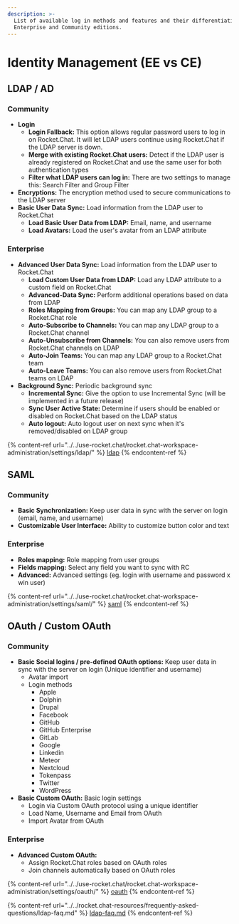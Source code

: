 ```yaml
---
description: >-
  List of available log in methods and features and their differentiation for
  Enterprise and Community editions.
---
```


# Identity Management (EE vs CE)

## **LDAP / AD** <a href="#ldap3" id="ldap3"></a>

### **Community**

* **Login**
  * **Login Fallback:** This option allows regular password users to log in on Rocket.Chat. It will let LDAP users continue using Rocket.Chat if the LDAP server is down.
  * **Merge with existing Rocket.Chat users:** Detect if the LDAP user is already registered on Rocket.Chat and use the same user for both authentication types
  * **Filter what LDAP users can log in:** There are two settings to manage this: Search Filter and Group Filter
* **Encryptions:** The encryption method used to secure communications to the LDAP server
* **Basic User Data Sync:** Load information from the LDAP user to Rocket.Chat
  * **Load Basic User Data from LDAP:** Email, name, and username
  * **Load Avatars:** Load the user's avatar from an LDAP attribute

### Enterprise

* **Advanced User Data Sync:** Load information from the LDAP user to Rocket.Chat
  * **Load Custom User Data from LDAP:** Load any LDAP attribute to a custom field on Rocket.Chat
  * **Advanced-Data Sync:** Perform additional operations based on data from LDAP
  * **Roles Mapping from Groups:** You can map any LDAP group to a Rocket.Chat role
  * **Auto-Subscribe to Channels:** You can map any LDAP group to a Rocket.Chat channel
  * **Auto-Unsubscribe from Channels:** You can also remove users from Rocket.Chat channels on LDAP
  * **Auto-Join Teams:** You can map any LDAP group to a Rocket.Chat team
  * **Auto-Leave Teams:** You can also remove users from Rocket.Chat teams on LDAP
* **Background Sync:** Periodic background sync
  * **Incremental Sync:** Give the option to use Incremental Sync (will be implemented in a future release)
  * **Sync User Active State:** Determine if users should be enabled or disabled on Rocket.Chat based on the LDAP status
  * **Auto logout:** Auto logout user on next sync when it's removed/disabled on LDAP group

{% content-ref url="../../use-rocket.chat/rocket.chat-workspace-administration/settings/ldap/" %}
[ldap](../../use-rocket.chat/rocket.chat-workspace-administration/settings/ldap/)
{% endcontent-ref %}

## **SAML** <a href="#saml3" id="saml3"></a>

### **Community**

* **Basic Synchronization:** Keep user data in sync with the server on login (email, name, and username)
* **Customizable User Interface:** Ability to customize button color and text

### Enterprise

* **Roles mapping:** Role mapping from user groups
* **Fields mapping:** Select any field you want to sync with RC
* **Advanced:** Advanced settings (eg. login with username and password x win user)

{% content-ref url="../../use-rocket.chat/rocket.chat-workspace-administration/settings/saml/" %}
[saml](../../use-rocket.chat/rocket.chat-workspace-administration/settings/saml/)
{% endcontent-ref %}

## **OAuth / Custom OAuth** <a href="#oauth3" id="oauth3"></a>

### **Community**

* **Basic Social logins / pre-defined OAuth options:** Keep user data in sync with the server on login (Unique identifier and username)
  * Avatar import
  * Login methods
    * Apple
    * Dolphin
    * Drupal
    * Facebook
    * GitHub
    * GitHub Enterprise
    * GitLab
    * Google
    * Linkedin
    * Meteor
    * Nextcloud
    * Tokenpass
    * Twitter
    * WordPress
* **Basic Custom OAuth:** Basic login settings
  * Login via Custom OAuth protocol using a unique identifier
  * Load Name, Username and Email from OAuth
  * Import Avatar from OAuth

### Enterprise

* **Advanced Custom OAuth:**
  * Assign Rocket.Chat roles based on OAuth roles
  * Join channels automatically based on OAuth roles

{% content-ref url="../../use-rocket.chat/rocket.chat-workspace-administration/settings/oauth/" %}
[oauth](../../use-rocket.chat/rocket.chat-workspace-administration/settings/oauth/)
{% endcontent-ref %}

{% content-ref url="../../rocket.chat-resources/frequently-asked-questions/ldap-faq.md" %}
[ldap-faq.md](../../rocket.chat-resources/frequently-asked-questions/ldap-faq.md)
{% endcontent-ref %}
